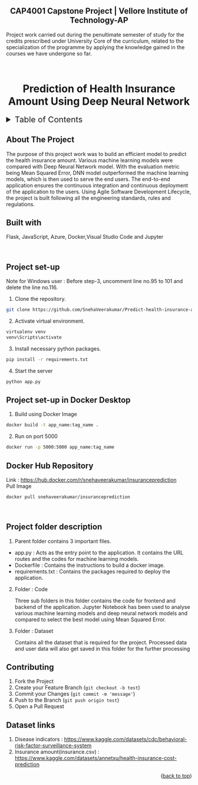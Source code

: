 <a name="readme-top"></a>
<br>
<h2 align="center"> CAP4001 Capstone Project | Vellore Institute of Technology-AP</h2>

<p> Project work carried out during the penultimate semester of study for the credits prescribed under University Core of the curriculum, related to the specialization of the programme by applying the knowledge gained in the courses we have undergone so far. </p>

<br>
<h1 align="center"> Prediction of Health Insurance Amount Using Deep Neural Network </h1> 

<!-- TABLE OF CONTENTS -->
<details>
  <summary style="font-size:22px;">Table of Contents</summary>
  <ol>
    <li>
      <a href="#about-the-project">About The Project</a>
      <ul>
        <li><a href="#built-with">Built With</a></li>
      </ul>
    </li>
    <li>
      <a href="#project-set-up">Project set-up</a>
    </li>
    <li>
      <a href="#project-set-up-in-docker-desktop">Docker Desktop to deploy app</a>
    </li>
    <li>
      <a href="#docker-hub-repository">Docker Hub Repository </a>
    </li>
    <li>
      <a href="#project-folder-description">Project folder description</a>
    </li>
    <li>
      <a href="#contributing">Contributing</a>
    </li>
    <li>
      <a href="#links">Dataset links</a>
    </li>
  </ol>
</details>


## About The Project
<p> The purpose of this project work was to build an efficient model to predict the health
insurance amount. Various machine learning models were compared with Deep
Neural Network model. With the evaluation metric being Mean Squared Error, DNN
model outperformed the machine learning models, which is then used to serve the
end users. The end-to-end application ensures the continuous integration and
continuous deployment of the application to the users. Using Agile Software
Development Lifecycle, the project is built following all the engineering standards,
rules and regulations.</p>

## Built with
<p>Flask, JavaScript, Azure, Docker,Visual Studio Code and Jupyter</p>

<br>

<!-- Getting started -->
## Project set-up
Note for Windows user : Before step-3, uncomment line no.95 to 101 and delete the line no.116.

1. Clone the repository.
  ```sh
  git clone https://github.com/SnehaVeerakumar/Predict-health-insurance-amount.git
   ```
2. Activate virtual environment.
  ```sh
  virtualenv venv
  venv\Scripts\activate
   ```
3. Install necessary python packages.
  ```sh
  pip install -r requirements.txt
   ```
4. Start the server
  ```sh
  python app.py
   ```

## Project set-up in Docker Desktop
1. Build using Docker Image
  ```sh
  docker build -t app_name:tag_name .
   ```
2. Run on port 5000
  ```sh
  docker run -p 5000:5000 app_name:tag_name
   ```

## Docker Hub Repository 
Link : https://hub.docker.com/r/snehaveerakumar/insuranceprediction
<br>
Pull Image
  ```sh
  docker pull snehaveerakumar/insuranceprediction
   ```
<br>

## Project folder description
1. Parent folder contains 3 important files.
<ul>
<li> app.py : Acts as the entry point to the application. It contains the URL routes and the codes for machine learning models.
<li> Dockerfile : Contains the instructions to build a docker image.
<li> requirements.txt : Contains the packages required to deploy the application.
</ul>

2. Folder : Code
<ul>Three sub folders in this folder contains the code for frontend and backend of the application. Jupyter Notebook has been used to analyse various machine learning models and deep neural network models and compared to select the best model using Mean Squared Error.</ul>

3. Folder : Dataset
<ul>Contains all the dataset that is required for the project. Processed data and user data will also get saved in this folder for the further processing</ul>

<!-- CONTRIBUTING -->
## Contributing

1. Fork the Project
2. Create your Feature Branch (`git checkout -b test`)
3. Commit your Changes (`git commit -m 'message'`)
4. Push to the Branch (`git push origin test`)
5. Open a Pull Request

## Dataset links
1. Disease indicators : https://www.kaggle.com/datasets/cdc/behavioral-risk-factor-surveillance-system 
2. Insurance amount(insurance.csv) : https://www.kaggle.com/datasets/annetxu/health-insurance-cost-prediction

<p align="right">(<a href="#readme-top">back to top</a>)</p>
